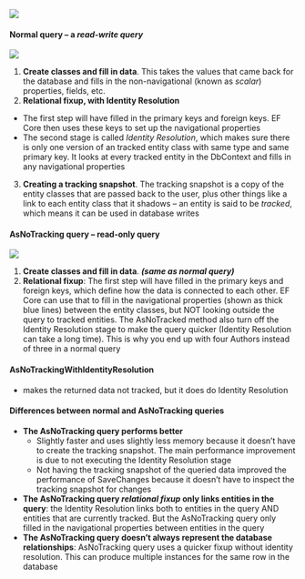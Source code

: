 ![](Under%20the%20hood%20-%20Read-191220230930.png)

#### Normal query – a _read-write query_
![](Under%20the%20hood%20-%20Read-191220230931.png)

1. **Create classes and fill in data**. This takes the values that came back for the database and fills in the non-navigational (known as _scalar_) properties, fields, etc.
2. **Relational fixup, with Identity Resolution**
- The first step will have filled in the primary keys and foreign keys. EF Core then uses these keys to set up the navigational properties
- The second stage is called _Identity Resolution_, which makes sure there is only one version of an tracked entity class with same type and same primary key. It looks at every tracked entity in the DbContext and fills in any navigational properties
3. **Creating a tracking snapshot**. The tracking snapshot is a copy of the entity classes that are passed back to the user, plus other things like a link to each entity class that it shadows – an entity is said to be _tracked_, which means it can be used in database writes

#### AsNoTracking query – read-only query
![](Under%20the%20hood%20-%20Read-191220230937.png)
1. **Create classes and fill in data**. **_(same as normal query)_**
2. **Relational fixup**: The first step will have filled in the primary keys and foreign keys, which define how the data is connected to each other. EF Core can use that to fill in the navigational properties (shown as thick blue lines) between the entity classes, but NOT looking outside the query to tracked entities.
The AsNoTracked method also turn off the Identity Resolution stage to make the query quicker (Identity Resolution can take a long time). This is why you end up with four Authors instead of three in a normal query

#### AsNoTrackingWithIdentityResolution
- makes the returned data not tracked, but it does do Identity Resolution

#### Differences between normal and AsNoTracking queries
- **The AsNoTracking query performs better**
	- Slightly faster and uses slightly less memory because it doesn’t have to create the tracking snapshot. The main performance improvement is due to not executing the Identity Resolution stage
	- Not having the tracking snapshot of the queried data improved the performance of SaveChanges because it doesn’t have to inspect the tracking snapshot for changes
- **The AsNoTracking query _relational fixup_ only links entities in the query**: the Identity Resolution links both to entities in the query AND entities that are currently tracked. But the AsNoTracking query only filled in the navigational properties between entities in the query
- **The AsNoTracking query doesn’t always represent the database relationships**: AsNoTracking query uses a quicker fixup without identity resolution. This can produce multiple instances for the same row in the database

